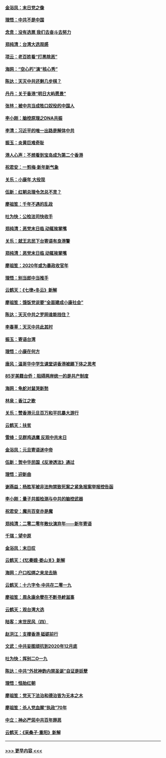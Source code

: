 #### [金浴凤：末日党之像](../pages/nsc993/n11787475.md?t=01122344) 
#### [理悟：中共不是中国](../pages/nsc993/n11787463.md?t=01122344) 
#### [念贲：没有选票  我们去奋斗去努力](../pages/nsc993/n11787398.md?t=01122344) 
#### [郑纯清：台湾大选观感](../pages/nsc993/n11786210.md?t=01122344) 
#### [项云：老百姓看“打黑除恶”](../pages/nsc993/n11785398.md?t=01122344) 
#### [海网：“空心朽”演“核心秀”](../pages/nsc993/n11783874.md?t=01122344) 
#### [陈达：天灭中共还剩几步棋？](../pages/nsc993/n11783719.md?t=01122344) 
#### [丹丹：关于香港“明日大屿愿景”](../pages/nsc993/n11783273.md?t=01122344) 
#### [张林：被中共当成牲口奴役的中国人](../pages/nsc993/n11782397.md?t=01122344) 
#### [李小刚：脑控原理之DNA共振](../pages/nsc993/n11780962.md?t=01122344) 
#### [李清：习近平的唯一出路是解体中共](../pages/nsc993/n11780866.md?t=01122344) 
#### [振玉：炎黄巨难奇耻](../pages/nsc993/n11779632.md?t=01122344) 
#### [港人心声：不想看到宝岛成为第二个香港](../pages/nsc993/n11778817.md?t=01122344) 
#### [祝君安：一剪梅‧新年新气象](../pages/nsc993/n11776340.md?t=01122344) 
#### [关乐：小康年 大役现](../pages/nsc993/n11774213.md?t=01122344) 
#### [伍新：红朝总理令怎总不灵？](../pages/nsc993/n11770813.md?t=01122344) 
#### [廖祖笙：千年不遇的乱政](../pages/nsc993/n11770373.md?t=01122344) 
#### [吐为快：公检法司快收手](../pages/nsc993/n11770359.md?t=01122344) 
#### [郑纯清：恶党末日临 动辄挨掌嘴](../pages/nsc993/n11769912.md?t=01122344) 
#### [关乐：就王志民下台寄语有良港警](../pages/nsc993/n11769903.md?t=01122344) 
#### [郑纯清：恶党末日临 动辄挨掌嘴](../pages/nsc993/n11769356.md?t=01122344) 
#### [廖祖笙：2020年或为暴政收官年](../pages/nsc993/n11768216.md?t=01122344) 
#### [理悟：别当郎中当推手](../pages/nsc993/n11768243.md?t=01122344) 
#### [云鹤天：《七律▪冬云》新解](../pages/nsc993/n11768204.md?t=01122344) 
#### [廖祖笙：饿饭党说要“全面建成小康社会”](../pages/nsc993/n11767482.md?t=01122344) 
#### [陈达：天灭中共之罗网谁能挡住？](../pages/nsc993/n11767465.md?t=01122344) 
#### [李春草：天灭中共此其时](../pages/nsc993/n11767452.md?t=01122344) 
#### [振玉：寄语台湾](../pages/nsc993/n11767432.md?t=01122344) 
#### [理悟：小康在何方](../pages/nsc993/n11767394.md?t=01122344) 
#### [唐风：温哥华中学生课堂讲香港被踢下体之思考](../pages/nsc993/n11766848.md?t=01122344) 
#### [85岁美籍台侨：阻碍两岸统一的是共产制度](../pages/nsc993/n11765043.md?t=01122344) 
#### [海网：龟蛇对鼠哭新愁](../pages/nsc993/n11764895.md?t=01122344) 
#### [林泉：香江之歌](../pages/nsc993/n11764415.md?t=01122344) 
#### [关乐：赞香港元旦百万和平抗暴大游行](../pages/nsc993/n11764382.md?t=01122344) 
#### [云鹤天：扶贫](../pages/nsc993/n11764245.md?t=01122344) 
#### [雪绮：见群鸡退鹰  反观中共末日](../pages/nsc993/n11762112.md?t=01122344) 
#### [金浴凤：元旦寄语迷中帝](../pages/nsc993/n11761788.md?t=01122344) 
#### [伍新：贺中华民国《反渗透法》通过](../pages/nsc993/n11761994.md?t=01122344) 
#### [理悟：迎新曲](../pages/nsc993/n11761152.md?t=01122344) 
#### [谢燕益：杨胜军被非法拘禁致死案之紧急报案举报控告函](../pages/nsc993/n11756134.md?t=01122344) 
#### [李小刚：量子共振检测与中共的脑控武器](../pages/nsc993/n11754518.md?t=01122344) 
#### [祝君安：魔共百变亦是魔](../pages/nsc993/n11754469.md?t=01122344) 
#### [郑纯清：二零二零年散伙演弃年——新年寄语](../pages/nsc993/n11754195.md?t=01122344) 
#### [千瑞：望中原](../pages/nsc993/n11754159.md?t=01122344) 
#### [金浴凤：末日叹](../pages/nsc993/n11752359.md?t=01122344) 
#### [云鹤天：《忆秦娥‧娄山关》新解](../pages/nsc993/n11752348.md?t=01122344) 
#### [海网：户口松绑之来龙去脉](../pages/nsc993/n11752328.md?t=01122344) 
#### [云鹤天：十六字令‧中共在二零一九](../pages/nsc993/n11752305.md?t=01122344) 
#### [廖祖笙：周永康余孽在不断寻衅滋事](../pages/nsc993/n11751013.md?t=01122344) 
#### [云鹤天：观台湾大选](../pages/nsc993/n11751007.md?t=01122344) 
#### [陆客：末世民风（四）](../pages/nsc993/n11749203.md?t=01122344) 
#### [赵洪江：支撑香港 砥砺前行](../pages/nsc993/n11748482.md?t=01122344) 
#### [文武：中共妄图顽抗到2020年12月底](../pages/nsc993/n11748446.md?t=01122344) 
#### [吐为快：挥别二O一九](../pages/nsc993/n11748411.md?t=01122344) 
#### [陈达：中共“外扰神韵内禁圣诞”自证是妖孽](../pages/nsc993/n11748226.md?t=01122344) 
#### [理悟：怪胎红朝](../pages/nsc993/n11748206.md?t=01122344) 
#### [廖祖笙：党天下法治和德治皆为无本之木](../pages/nsc993/n11748135.md?t=01122344) 
#### [廖祖笙：杀人党血腥“执政”70年](../pages/nsc993/n11745144.md?t=01122344) 
#### [中立：神必严惩中共百年罪恶](../pages/nsc993/n11744970.md?t=01122344) 
#### [云鹤天：《采桑子‧重阳》新解](../pages/nsc993/n11744948.md?t=01122344) 

----
#### [ >>> 更早内容 <<< ](../indexes/nsc993-earlier.md)
